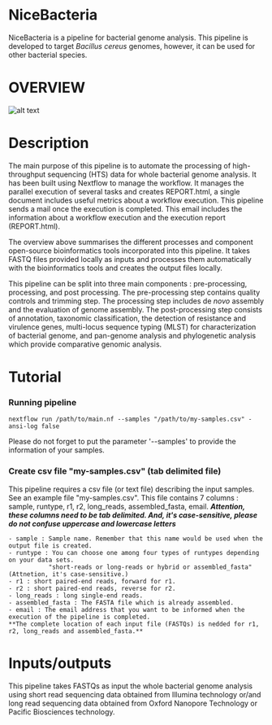 # NiceBacteria
NiceBacteria is a pipeline for bacterial genome analysis. This pipeline is developed to target _Bacillus cereus_ genomes, however, it can be used for other bacterial species. 

# OVERVIEW
![alt text](https://github.com/eunbaeAN/IRCAN_pipeline/blob/main/overview.png?raw=true)

# Description 
The main purpose of this pipeline is to automate the processing of high-throughput sequencing (HTS) data for whole bacterial genome analysis. It has been built using Nextflow to manage the workflow. It manages the parallel execution of several tasks and creates REPORT.html, a single document includes useful metrics about a workflow execution. This pipeline sends a mail once the execution is completed. This email includes the information about a workflow execution and the execution report (REPORT.html).


The overview above summarises the different processes and component open-source bioinformatics tools incorporated into this pipeline. It takes FASTQ files provided locally as inputs and processes them automatically with the bioinformatics tools and creates the output files locally.

This pipeline can be split into three main components : pre-processing, processing, and post processing. 
The pre-processing step contains quality controls and trimming step.
The processing step includes de *novo* assembly and the evaluation of genome assembly. 
The post-processing step consists of annotation, taxonomic classification, the detection of resistance and virulence genes, multi-locus sequence typing (MLST) for characterization of bacterial genome, and pan-genome analysis and phylogenetic analysis which provide comparative genomic analysis.


# Tutorial
### Running pipeline
 ``` 
 nextflow run /path/to/main.nf --samples "/path/to/my-samples.csv" -ansi-log false
 ```
Please do not forget to put the parameter '--samples' to provide the information of your samples. 

### Create csv file "my-samples.csv" (tab delimited file)

This pipeline requires a csv file (or text file) describing the input samples. See an example file "my-samples.csv". 
This file contains 7 columns : sample, runtype, r1, r2, long_reads, assembled_fasta, email. ***Attention, these columns need to be tab delimited. And, it's case-sensitive, please do not confuse uppercase and lowercase letters***

 ``` 
- sample : Sample name. Remember that this name would be used when the output file is created. 
- runtype : You can choose one among four types of runtypes depending on your data sets. 
            "short-reads or long-reads or hybrid or assembled_fasta" (Attnetion, it's case-sensitive.)  
- r1 : short paired-end reads, forward for r1. 
- r2 : short paired-end reads, reverse for r2. 
- long_reads : long single-end reads. 
- assembled_fasta : The FASTA file which is already assembled. 
 - email : The email address that you want to be informed when the execution of the pipeline is completed. 
**The complete location of each input file (FASTQs) is nedded for r1, r2, long_reads and assembled_fasta.**
 ``` 


# Inputs/outputs 

This pipeline takes FASTQs as input the whole bacterial genome analysis using short read sequencing data obtained from Illumina technology or/and long read sequencing data obtained from Oxford Nanopore Technology or Pacific Biosciences technology. 
